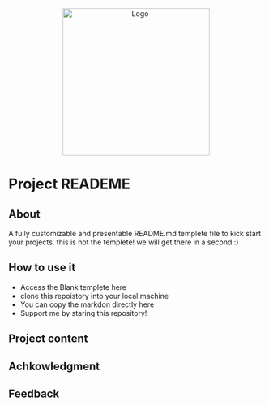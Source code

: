 <!--
* Thanks for reviewing my Project-README-Template! 
* 
* Read the comments for an easy step by step guide. Enjoy!
-->

<!--
* Logo Section 
* Insert an image URL in the <img> "src" attribute bellow. (line )
* Insert your github profile URL in the <a> ""href" attribute bellow (line )
-->

<div align="center">
    <a href="https://github.com/YousefIbrahimismail" target="_blank">
        <img src="https://user-images.githubusercontent.com/59213365/197888886-4de4b57c-e537-4a1d-94a0-937a4d1a136a.png" 
        alt="Logo" width="290" height="290">
    </a>
</div>

# Project READEME <!-- Project title -->

<!-- 
* information about the project 
* 
* keep it short and sweet
-->

## About
A fully customizable and presentable README.md templete file to kick start your projects. this is not the templete! we will get there in a second :)
 
## How to use it 
- Access the Blank templete here <!-- add relative link to the blacnk tempelte dir -->
- clone this repoistory into your local machine <!-- add code here -->
- You can copy the markdon directly here <!-- add relative link to the markdon code block in markdown dir -->
- Support me by staring this repository! <!-- add a realtive link  -->

## Project content <!-- add table of content here -->

## Achkowledgment <!-- add acknowledgments here -->

## Feedback <!-- add contact here -->
